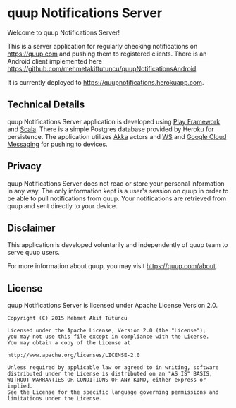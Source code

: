 quup Notifications Server
=================================

Welcome to quup Notifications Server!

This is a server application for regularly checking notifications on https://quup.com and pushing them to registered clients. There is an Android client implemented here https://github.com/mehmetakiftutuncu/quupNotificationsAndroid.

It is currently deployed to https://quupnotifications.herokuapp.com.

Technical Details
--------------
quup Notifications Server application is developed using [Play Framework](https://www.playframework.com/) and [Scala](http://www.scala-lang.org/). There is a simple Postgres database provided by Heroku for persistence. The application utilizes [Akka](http://akka.io/) actors and [WS](https://www.playframework.com/documentation/2.3.x/ScalaWS) and [Google Cloud Messaging](https://developer.android.com/google/gcm/index.html) for pushing to devices.

Privacy
--------------
quup Notifications Server does not read or store your personal information in any way. The only information kept is a user's session on quup in order to be able to pull notifications from quup. Your notifications are retrieved from quup and sent directly to your device.

Disclaimer
--------------
This application is developed voluntarily and independently of quup team to serve quup users.

For more information about quup, you may visit https://quup.com/about.

License
--------------
quup Notifications Server is licensed under Apache License Version 2.0.

```
Copyright (C) 2015 Mehmet Akif Tütüncü

Licensed under the Apache License, Version 2.0 (the "License");
you may not use this file except in compliance with the License.
You may obtain a copy of the License at

http://www.apache.org/licenses/LICENSE-2.0

Unless required by applicable law or agreed to in writing, software
distributed under the License is distributed on an "AS IS" BASIS,
WITHOUT WARRANTIES OR CONDITIONS OF ANY KIND, either express or implied.
See the License for the specific language governing permissions and
limitations under the License.
```
